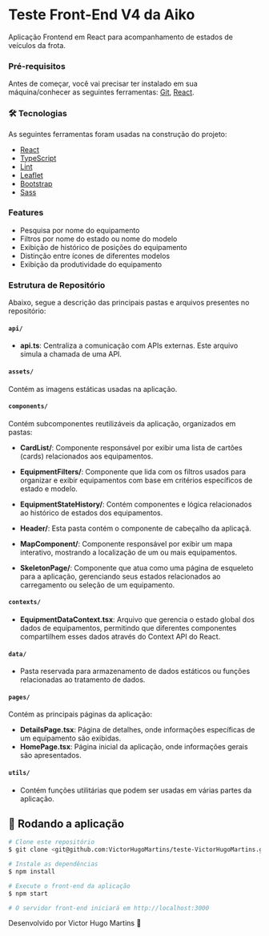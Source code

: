 # Teste Front-End V4 da Aiko

Aplicação Frontend em React para acompanhamento de estados de veículos da frota.

### Pré-requisitos

Antes de começar, você vai precisar ter instalado em sua máquina/conhecer as seguintes ferramentas:
[Git](https://git-scm.com), [React](https://pt-br.reactjs.org/).

### 🛠 Tecnologias

As seguintes ferramentas foram usadas na construção do projeto:

- [React](https://pt-br.reactjs.org/)
- [TypeScript](https://www.typescriptlang.org/)
- [Lint](https://eslint.org/)
- [Leaflet](https://leafletjs.com/)
- [Bootstrap](https://getbootstrap.com/)
- [Sass](https://sass-lang.com/)

### Features
* Pesquisa por nome do equipamento
* Filtros por nome do estado ou nome do modelo
* Exibição de histórico de posições do equipamento
* Distinção entre ícones de diferentes modelos
* Exibição da produtividade do equipamento

### Estrutura de Repositório

Abaixo, segue a descrição das principais pastas e arquivos presentes no repositório:

#### `api/`
- **api.ts**: Centraliza a comunicação com APIs externas. Este arquivo simula a chamada de uma API.

#### `assets/`
Contém as imagens estáticas usadas na aplicação.

#### `components/`
Contém subcomponentes reutilizáveis da aplicação, organizados em pastas:

- **CardList/**: Componente responsável por exibir uma lista de cartões (cards) relacionados aos equipamentos.

- **EquipmentFilters/**: Componente que lida com os filtros usados para organizar e exibir equipamentos com base em critérios específicos de estado e modelo.

- **EquipmentStateHistory/**: Contém componentes e lógica relacionados ao histórico de estados dos equipamentos.

- **Header/**: Esta pasta contém o componente de cabeçalho da aplicaçã.

- **MapComponent/**: Componente responsável por exibir um mapa interativo, mostrando a localização de um ou mais equipamentos.

- **SkeletonPage/**: Componente que atua como uma página de esqueleto para a aplicação, gerenciando seus estados relacionados ao carregamento ou seleção de um equipamento.

#### `contexts/`
- **EquipmentDataContext.tsx**: Arquivo que gerencia o estado global dos dados de equipamentos, permitindo que diferentes componentes compartilhem esses dados através do Context API do React.

#### `data/`
- Pasta reservada para armazenamento de dados estáticos ou funções relacionadas ao tratamento de dados.

#### `pages/`
Contém as principais páginas da aplicação:

- **DetailsPage.tsx**: Página de detalhes, onde informações específicas de um equipamento são exibidas.
- **HomePage.tsx**: Página inicial da aplicação, onde informações gerais são apresentados.

#### `utils/`
- Contém funções utilitárias que podem ser usadas em várias partes da aplicação.


## 🎲 Rodando a aplicação

```bash
# Clone este repositório
$ git clone <git@github.com:VictorHugoMartins/teste-VictorHugoMartins.git>

# Instale as dependências
$ npm install

# Execute o front-end da aplicação
$ npm start

# O servidor front-end iniciará em http://localhost:3000
```

Desenvolvido por Victor Hugo Martins 🦸